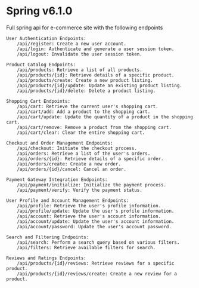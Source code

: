 # Spring v6.1.0 
Full spring api for e-commerce site
with the following endpoints

    User Authentication Endpoints:
        /api/register: Create a new user account.
        /api/login: Authenticate and generate a user session token.
        /api/logout: Invalidate the user session token.

    Product Catalog Endpoints:
        /api/products: Retrieve a list of all products.
        /api/products/{id}: Retrieve details of a specific product.
        /api/products/create: Create a new product listing.
        /api/products/{id}/update: Update an existing product listing.
        /api/products/{id}/delete: Delete a product listing.

    Shopping Cart Endpoints:
        /api/cart: Retrieve the current user's shopping cart.
        /api/cart/add: Add a product to the shopping cart.
        /api/cart/update: Update the quantity of a product in the shopping cart.
        /api/cart/remove: Remove a product from the shopping cart.
        /api/cart/clear: Clear the entire shopping cart.

    Checkout and Order Management Endpoints:
        /api/checkout: Initiate the checkout process.
        /api/orders: Retrieve a list of the user's orders.
        /api/orders/{id}: Retrieve details of a specific order.
        /api/orders/create: Create a new order.
        /api/orders/{id}/cancel: Cancel an order.

    Payment Gateway Integration Endpoints:
        /api/payment/initialize: Initialize the payment process.
        /api/payment/verify: Verify the payment status.

    User Profile and Account Management Endpoints:
        /api/profile: Retrieve the user's profile information.
        /api/profile/update: Update the user's profile information.
        /api/account: Retrieve the user's account information.
        /api/account/update: Update the user's account information.
        /api/account/password: Update the user's account password.

    Search and Filtering Endpoints:
        /api/search: Perform a search query based on various filters.
        /api/filters: Retrieve available filters for search.

    Reviews and Ratings Endpoints:
        /api/products/{id}/reviews: Retrieve reviews for a specific product.
        /api/products/{id}/reviews/create: Create a new review for a product.
